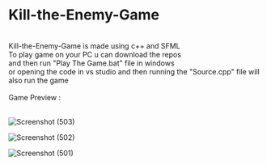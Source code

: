 # Kill-the-Enemy-Game
<br>
Kill-the-Enemy-Game is made using c++ and SFML
<br>
To play game on your PC u can download the repos
<br>
and then run "Play The Game.bat" file in windows
<br>
or opening the code in vs studio and then running the "Source.cpp" file will also run the game
<br> <br>
Game Preview : 
<br> <br>


![Screenshot (503)](https://user-images.githubusercontent.com/86537681/167537163-6f53266f-df6e-4161-a6c5-f8572b78cb8d.png)


![Screenshot (502)](https://user-images.githubusercontent.com/86537681/167537173-0f553102-45cc-484b-8544-2d58e61e9271.png)


![Screenshot (501)](https://user-images.githubusercontent.com/86537681/167537178-39f1c1bb-d93a-4f6e-bf8f-4e666fb37d38.png)



